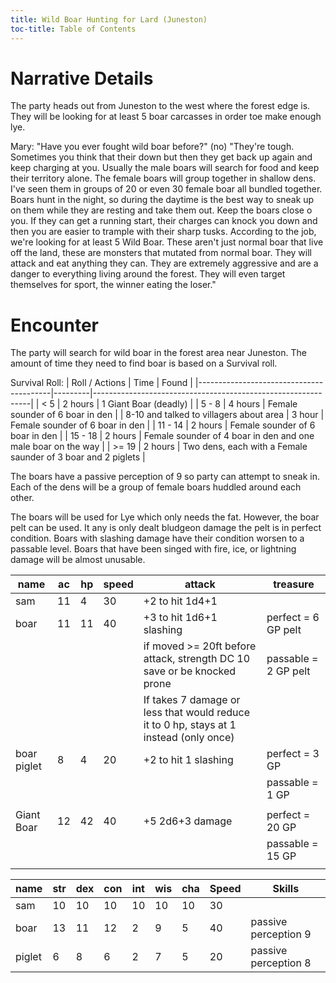 ```yaml
---
title: Wild Boar Hunting for Lard (Juneston)
toc-title: Table of Contents
---
```


# Narrative Details

The party heads out from Juneston to the west where the forest edge is. They will be looking for at least 5 boar carcasses in order toe make enough lye.

Mary: "Have you ever fought wild boar before?" (no) "They're tough. Sometimes you think that their down but then they get back up again and keep charging at you. Usually the male boars will search for food and keep their territory alone. The female boars will group together in shallow dens. I've seen them in groups of 20 or even 30 female boar all bundled together. Boars hunt in the night, so during the daytime is the best way to sneak up on them while they are resting and take them out. Keep the boars close o you. If they can get a running start, their charges can knock you down and then you are easier to trample with their sharp tusks. According to the job, we're looking for at least 5 Wild Boar. These aren't just normal boar that live off the land, these are monsters that mutated from normal boar. They will attack and eat anything they can. They are extremely aggressive and are a danger to everything living around the forest. They will even target themselves for sport, the winner eating the loser."

# Encounter

The party will search for wild boar in the forest area near Juneston. The amount of time they need to find boar is based on a Survival roll.


Survival Roll:
| Roll / Actions                          | Time    | Found                                                        |
|-----------------------------------------|---------|--------------------------------------------------------------|
| < 5                                     | 2 hours | 1 Giant Boar (deadly)                                        |
| 5 - 8                                   | 4 hours | Female sounder of 6 boar in den                              |
| 8-10 and talked to villagers about area | 3 hour  | Female sounder of 6 boar in den                              |
| 11 - 14                                 | 2 hours | Female sounder of 6 boar in den                              |
| 15 - 18                                 | 2 hours | Female sounder of 4 boar in den and one male boar on the way |
| >= 19                                   | 2 hours | Two dens, each with a Female saunder of 3 boar and 2 piglets |

The boars have a passive perception of 9 so party can attempt to sneak in. Each of the dens will be a group of female boars huddled around each other.

The boars will be used for Lye which only needs the fat. However, the boar pelt can be used. It any is only dealt bludgeon damage the pelt is in perfect condition. Boars with slashing damage have their condition worsen to a passable level. Boars that have been singed with fire, ice, or lightning damage will be almost unusable.


| name        | ac | hp | speed | attack                                                                                 | treasure             |
|-------------|----|----|-------|----------------------------------------------------------------------------------------|----------------------|
| sam         | 11 | 4  | 30    | +2 to hit 1d4+1                                                                        |                      |
| boar        | 11 | 11 | 40    | +3 to hit 1d6+1 slashing                                                               | perfect = 6 GP pelt  |
|             |    |    |       | if moved >= 20ft before attack, strength DC 10 save or be knocked prone                | passable = 2 GP pelt |
|             |    |    |       | If takes 7 damage or less that would reduce it to 0 hp, stays at 1 instead (only once) |                      |
| boar piglet | 8  | 4  | 20    | +2 to hit 1 slashing                                                                   | perfect = 3 GP       |
|             |    |    |       |                                                                                        | passable = 1 GP      |
|             |    |    |       |                                                                                        |                      |
| Giant Boar  | 12 | 42 | 40    | +5 2d6+3 damage                                                                        | perfect = 20 GP      |
|             |    |    |       |                                                                                        | passable = 15 GP     |
|             |    |    |       |                                                                                        |                      |


| name   | str | dex | con | int | wis | cha | Speed | Skills               |
|--------|-----|-----|-----|-----|-----|-----|-------|----------------------|
| sam    | 10  | 10  | 10  | 10  | 10  | 10  | 30    |                      |
| boar   | 13  | 11  | 12  | 2   | 9   | 5   | 40    | passive perception 9 |
| piglet | 6   | 8   | 6   | 2   | 7   | 5   | 20    | passive perception 8 |

